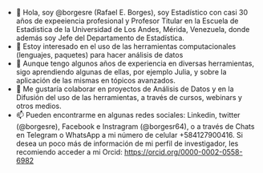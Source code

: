 - 👋 Hola, soy @borgesre (Rafael E. Borges), soy Estadístico con casi 30 años de expeeiencia profesional y Profesor Titular en la Escuela de Estadistica de la Universidad de Los Andes, Mérida, Venezuela, donde además soy Jefe del Departamento de Estadística.
- 👀 Estoy interesado en el uso de las herramientas computacionales (lenguajes, paquetes) para hacer análisis de datos
- 🌱 Aunque tengo algunos años de experiencia en diversas herramientas, sigo aprendiendo algunas de ellas, por ejemplo Julia, y sobre la aplicación de las mismas en tópicos avanzados.
- 💞️ Me gustaría colaborar en proyectos de Análisis de Datos y en la Difusión del uso de las herramientas, a través de cursos, webinars y otros medios.
- 📫 Pueden encontrarme en algunas redes sociales: Linkedin, twitter (@borgesre), Facebook e Instragram (@borgesr64), o a través de Chats en Telegram o WhatsApp a mi número de celular +584127900416. Si desea un poco más de información de mi perfil de investigador, les recomiendo acceder a mi Orcid: https://orcid.org/0000-0002-0558-6982

<!---
borgesre/borgesre is a ✨ special ✨ repository because its `README.md` (this file) appears on your GitHub profile.
You can click the Preview link to take a look at your changes.
--->
